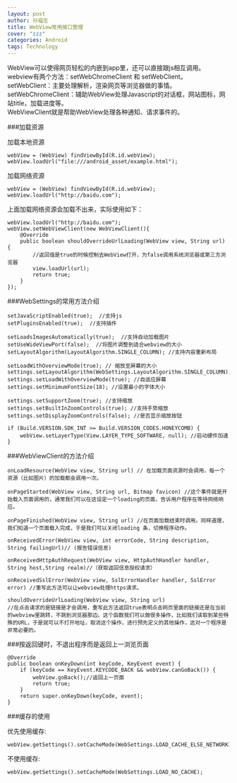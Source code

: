 ```yaml
---
layout: post
author: 孙福生
title: WebView常用接口整理
cover: "zzz"
categories: Android
tags: Technology
---
```


WebView可以使得网页轻松的内嵌到app里，还可以直接跟js相互调用。<br/>
webview有两个方法：setWebChromeClient 和 setWebClient。<br/>
setWebClient：主要处理解析，渲染网页等浏览器做的事情。<br/>
setWebChromeClient：辅助WebView处理Javascript的对话框，网站图标，网站title，加载进度等。<br/>
WebViewClient就是帮助WebView处理各种通知、请求事件的。<br/>

###加载资源

加载本地资源

    webView = (WebView) findViewById(R.id.webView);
    webView.loadUrl("file:///android_asset/example.html");

加载网络资源

    webView = (WebView) findViewById(R.id.webView);
    webView.loadUrl("http://baidu.com");

上面加载网络资源会加载不出来，实际使用如下：

    webView.loadUrl("http://baidu.com");
    webView.setWebViewClient(new WebViewClient(){
        @Override
        public boolean shouldOverrideUrlLoading(WebView view, String url) {
            //返回值是true的时候控制去WebView打开，为false调用系统浏览器或第三方浏览器
            view.loadUrl(url);
            return true;
        }
    });

###WebSettings的常用方法介绍

    setJavaScriptEnabled(true);  //支持js
    setPluginsEnabled(true);  //支持插件 

    setLoadsImagesAutomatically(true);  //支持自动加载图片
    setUseWideViewPort(false);  //将图片调整到适合webview的大小 
    setLayoutAlgorithm(LayoutAlgorithm.SINGLE_COLUMN); //支持内容重新布局  

    setLoadWithOverviewMode(true); // 缩放至屏幕的大小
    settings.setLayoutAlgorithm(WebSettings.LayoutAlgorithm.SINGLE_COLUMN);
    settings.setLoadWithOverviewMode(true); //自适应屏幕
    settings.setMinimumFontSize(18); //设置最小的字体大小

    settings.setSupportZoom(true); //支持缩放
    settings.setBuiltInZoomControls(true); //支持手势缩放
    settings.setDisplayZoomControls(false); //是否显示缩放按钮

    if (Build.VERSION.SDK_INT >= Build.VERSION_CODES.HONEYCOMB) {
        webView.setLayerType(View.LAYER_TYPE_SOFTWARE, null); //启动硬件加速
    }

###WebViewClient的方法介绍

    onLoadResource(WebView view, String url) // 在加载页面资源时会调用，每一个资源（比如图片）的加载都会调用一次。 

    onPageStarted(WebView view, String url, Bitmap favicon) //这个事件就是开始载入页面调用的，通常我们可以在这设定一个loading的页面，告诉用户程序在等待网络响应。 

    onPageFinished(WebView view, String url) //在页面加载结束时调用。同样道理，我们知道一个页面载入完成，于是我们可以关闭loading 条，切换程序动作。 

    onReceivedError(WebView view, int errorCode, String description, String failingUrl)// (报告错误信息) 

    onReceivedHttpAuthRequest(WebView view, HttpAuthHandler handler, String host,String realm)//（获取返回信息授权请求） 
     
    onReceivedSslError(WebView view, SslErrorHandler handler, SslError error) //重写此方法可以让webview处理https请求。

    shouldOverrideUrlLoading(WebView view, String url) 
    //在点击请求的是链接是才会调用，重写此方法返回true表明点击网页里面的链接还是在当前的webview里跳转，不跳到浏览器那边。这个函数我们可以做很多操作，比如我们读取到某些特殊的URL，于是就可以不打开地址，取消这个操作，进行预先定义的其他操作，这对一个程序是非常必要的。

###按返回键时，不退出程序而是返回上一浏览页面

    @Override
    public boolean onKeyDown(int keyCode, KeyEvent event) {
        if (keyCode == KeyEvent.KEYCODE_BACK && webView.canGoBack()) {
            webView.goBack();//返回上一页面
            return true;
        }
        return super.onKeyDown(keyCode, event);
    }

###缓存的使用

优先使用缓存:

    webView.getSettings().setCacheMode(WebSettings.LOAD_CACHE_ELSE_NETWORK);

不使用缓存:

    webView.getSettings().setCacheMode(WebSettings.LOAD_NO_CACHE);
